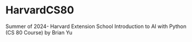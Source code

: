 # HarvardCS80
Summer of 2024- Harvard Extension School Introduction to AI with Python (CS 80 Course) by Brian Yu
